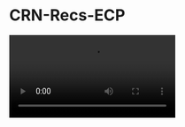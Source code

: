 # CRN-Recs-ECP

![Milestone-1 Demo](https://github.com/DrNayak2306/CRN-Recs-ECP/blob/main/MS1/Demo.mp4)
